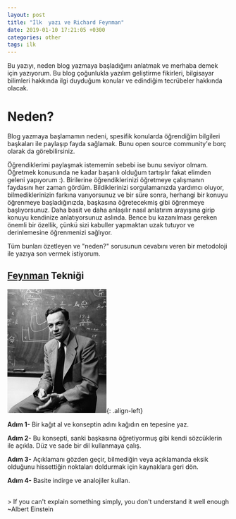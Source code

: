 ```yaml
---
layout: post
title: "İlk  yazı ve Richard Feynman"
date: 2019-01-10 17:21:05 +0300
categories: other
tags: ilk
---
```


Bu yazıyı, neden blog yazmaya başladığımı anlatmak ve merhaba demek için yazıyorum. Bu blog çoğunlukla yazılım geliştirme fikirleri, bilgisayar bilimleri hakkında ilgi duyduğum konular ve edindiğim tecrübeler hakkında olacak.

# Neden?

Blog yazmaya başlamamın nedeni, spesifik konularda öğrendiğim bilgileri başkaları ile paylaşıp fayda sağlamak. Bunu open source community'e borç olarak da görebilirsiniz. 

Öğrendiklerimi paylaşmak istememin sebebi ise bunu seviyor olmam. Öğretmek konusunda ne kadar başarılı olduğum tartışılır fakat elimden geleni yapıyorum :). Birilerine öğrendiklerinizi öğretmeye çalışmanın faydasını her zaman gördüm. Bildiklerinizi sorgulamanızda yardımcı oluyor, bilmediklerinizin farkına varıyorsunuz ve bir süre sonra, herhangi bir konuyu öğrenmeye başladığınızda, başkasına öğretecekmiş gibi öğrenmeye başlıyorsunuz. Daha basit ve daha anlaşılır nasıl anlatırım arayışına girip konuyu kendinize anlatıyorsunuz aslında. Bence bu kazanılması gereken önemli bir özellik, çünkü sizi kabuller yapmaktan uzak tutuyor ve derinlemesine öğrenmenizi sağlıyor. 

Tüm bunları özetleyen ve "neden?" sorusunun cevabını veren bir metodoloji ile yazıya son vermek istiyorum.

## [Feynman](http://www.wikizeroo.net/index.php?q=aHR0cHM6Ly90ci53aWtpcGVkaWEub3JnL3dpa2kvUmljaGFyZF9GZXlubWFu) Tekniği

![Richard Feynman](/images/feynman.jpg){: .align-left}

**Adım 1-** Bir kağıt al ve konseptin adını kağıdın en tepesine yaz.

**Adım 2-** Bu konsepti, sanki başkasına öğretiyormuş gibi kendi sözcüklerin ile açıkla. Düz ve sade bir dil kullanmaya çalış.

**Adım 3-** Açıklamanı gözden geçir, bilmediğin veya açıklamanda eksik olduğunu hissettiğin noktaları doldurmak için kaynaklara geri dön.

**Adım 4-** Basite indirge ve analojiler kullan.

<br>
> If you can't explain something simply, you don't understand it well enough <br> ~Albert Einstein

